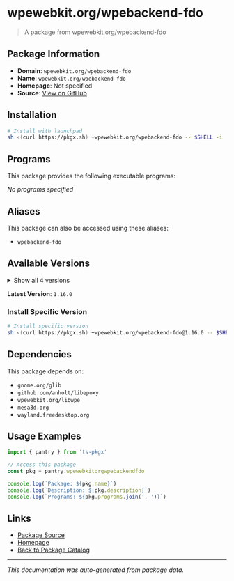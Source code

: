 # wpewebkit.org/wpebackend-fdo

> A package from wpewebkit.org/wpebackend-fdo

## Package Information

- **Domain**: `wpewebkit.org/wpebackend-fdo`
- **Name**: `wpewebkit.org/wpebackend-fdo`
- **Homepage**: Not specified
- **Source**: [View on GitHub](https://github.com/pkgxdev/pantry/tree/main/projects/wpewebkit.org/wpebackend-fdo/package.yml)

## Installation

```bash
# Install with launchpad
sh <(curl https://pkgx.sh) +wpewebkit.org/wpebackend-fdo -- $SHELL -i
```

## Programs

This package provides the following executable programs:

*No programs specified*

## Aliases

This package can also be accessed using these aliases:

- `wpebackend-fdo`

## Available Versions

<details>
<summary>Show all 4 versions</summary>

- `1.16.0`, `1.14.4`, `1.14.3`, `1.14.2`

</details>

**Latest Version**: `1.16.0`

### Install Specific Version

```bash
# Install specific version
sh <(curl https://pkgx.sh) +wpewebkit.org/wpebackend-fdo@1.16.0 -- $SHELL -i
```

## Dependencies

This package depends on:

- `gnome.org/glib`
- `github.com/anholt/libepoxy`
- `wpewebkit.org/libwpe`
- `mesa3d.org`
- `wayland.freedesktop.org`

## Usage Examples

```typescript
import { pantry } from 'ts-pkgx'

// Access this package
const pkg = pantry.wpewebkitorgwpebackendfdo

console.log(`Package: ${pkg.name}`)
console.log(`Description: ${pkg.description}`)
console.log(`Programs: ${pkg.programs.join(', ')}`)
```

## Links

- [Package Source](https://github.com/pkgxdev/pantry/tree/main/projects/wpewebkit.org/wpebackend-fdo/package.yml)
- [Homepage](#)
- [Back to Package Catalog](../package-catalog.md)

---

*This documentation was auto-generated from package data.*
